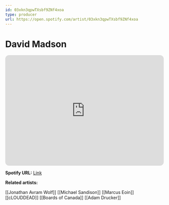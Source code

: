 ```yaml
---
id: 03xkn3qpwTXsbf9ZNf4xoa
type: producer
url: https://open.spotify.com/artist/03xkn3qpwTXsbf9ZNf4xoa
---
```

# David Madson

<iframe style="border-radius:12px" src="https://open.spotify.com/embed/artist/03xkn3qpwTXsbf9ZNf4xoa" width="100%" height="352" frameBorder="0" allowfullscreen="" allow="autoplay; clipboard-write; encrypted-media; fullscreen; picture-in-picture" loading="lazy"></iframe>

**Spotify URL:** [Link](https://open.spotify.com/artist/03xkn3qpwTXsbf9ZNf4xoa)

**Related artists:**

[[Jonathan Avram Wolf]]
[[Michael Sandison]]
[[Marcus Eoin]]
[[cLOUDDEAD]]
[[Boards of Canada]]
[[Adam Drucker]]

